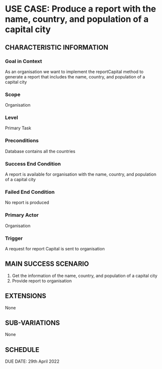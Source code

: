 # USE CASE: Produce a report with the name, country, and population of a capital city

## CHARACTERISTIC INFORMATION

### Goal in Context

As an organisation we want to implement the reportCapital method to generate a report that includes the name, country,
and population of a capital city

### Scope

Organisation

### Level

Primary Task

### Preconditions

Database contains all the countries

### Success End Condition

A report is available for organisation with the name, country, and population of a capital city

### Failed End Condition

No report is produced

### Primary Actor

Organisation

### Trigger

A request for report Capital is sent to organisation

## MAIN SUCCESS SCENARIO

1. Get the information of the name, country, and population of a capital city
2. Provide report to organisation

## EXTENSIONS

None

## SUB-VARIATIONS

None

## SCHEDULE

DUE DATE: 29th April 2022
